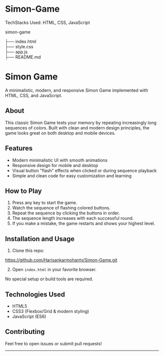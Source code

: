 # Simon-Game
TechStacks Used: HTML, CSS, JavaScript


simon-game

├── index.html          
├── style.css           
├── app.js             
├── README.md           

# Simon Game

A minimalistic, modern, and responsive Simon Game implemented with HTML, CSS, and JavaScript.

## About

This classic Simon Game tests your memory by repeating increasingly long sequences of colors. Built with clean and modern design principles, the game looks great on both desktop and mobile devices.

## Features

- Modern minimalistic UI with smooth animations
- Responsive design for mobile and desktop
- Visual button "flash" effects when clicked or during sequence playback
- Simple and clean code for easy customization and learning

## How to Play

1. Press any key to start the game.
2. Watch the sequence of flashing colored buttons.
3. Repeat the sequence by clicking the buttons in order.
4. The sequence length increases with each successful round.
5. If you make a mistake, the game restarts and shows your highest level.

## Installation and Usage

1. Clone this repo:

https://github.com/Harisankarmohanty/Simon-Game.git

2. Open `index.html` in your favorite browser.

No special setup or build tools are required.

## Technologies Used

- HTML5
- CSS3 (Flexbox/Grid & modern styling)
- JavaScript (ES6)

## Contributing

Feel free to open issues or submit pull requests!


---



